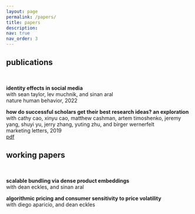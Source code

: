 ```yaml
---
layout: page
permalink: /papers/
title: papers
description: 
nav: true
nav_order: 3
---
```


## publications  
&nbsp;  

**identity effects in social media**  
with sean taylor, lev muchnik, and sinan aral  
nature human behavior, 2022  



**how do successful scholars get their best research ideas? an exploration**  
with cathy cao, xinyu cao, matthew cashman, artem timoshenko, jeremy yang, shuyi yu, jerry zhang, yuting zhu, and birger wernerfelt  
marketing letters, 2019  
[pdf](https://mitsloan.mit.edu/shared/ods/documents?PublicationDocumentID=5970)  


## working papers  
&nbsp;  

**scalable bundling via dense product embeddings**  
with dean eckles, and sinan aral  



**algorithmic pricing and consumer sensitivity to price volatility**  
with diego aparicio, and dean eckles  

